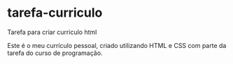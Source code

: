 # tarefa-curriculo
Tarefa para criar curriculo html


Este é o meu currículo pessoal, criado utilizando HTML e CSS com parte da tarefa do curso de programação.
